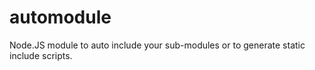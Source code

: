automodule
==========

Node.JS module to auto include your sub-modules or to generate static include scripts.
